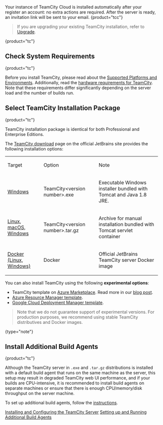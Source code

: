 [//]: # (title: Installation)
[//]: # (auxiliary-id: Installation)

Your instance of TeamCity Cloud is installed automatically after your register an account: no extra actions are required. After the server is ready, an invitation link will be sent to your email.
{product="tcc"}

>If you are upgrading your existing TeamCity installation, refer to [Upgrade](upgrade.md).
> 
{product="tc"}

## Check System Requirements
{product="tc"}

Before you install TeamCity, please read about the [Supported Platforms and Environments](supported-platforms-and-environments.md). Additionally, read the [hardware requirements for TeamCity](how-to.md#Estimate+Hardware+Requirements+for+TeamCity). Note that these requirements differ significantly depending on the server load and the number of builds run.

## Select TeamCity Installation Package
{product="tc"}

TeamCity installation package is identical for both Professional and Enterprise Editions.

The [TeamCity download](http://www.jetbrains.com/teamcity/download/) page on the official JetBrains site provides the following installation options:

<table><tr>

<td>

Target

</td>

<td>

Option

</td>

<td>

Note

</td></tr><tr>

<td>

[Windows](installing-and-configuring-the-teamcity-server.md#Installing+TeamCity+via+Windows+installation+package)

</td>

<td>

TeamCity&lt;version number&gt;.exe

</td>

<td>

Executable Windows installer bundled with Tomcat and Java 1.8 JRE.

</td></tr><tr>

<td>

[Linux, macOS, Windows](installing-and-configuring-the-teamcity-server.md#Installing+TeamCity+bundled+with+Tomcat+servlet+container+%28Linux%2C+macOS%2C+Windows%29)

</td>

<td>

TeamCity&lt;version number&gt;.tar.gz

</td>

<td>

Archive for manual installation bundled with Tomcat servlet container

</td></tr><tr>

<td>

[Docker (Linux, Windows)](https://hub.docker.com/r/jetbrains/teamcity-server/)

</td>

<td>

Docker

</td>

<td>

Official JetBrains TeamCity server Docker image

</td></tr>

</table>

You can also install TeamCity using the following __experimental options__:
* TeamCity template on [Azure Marketplace](https://azuremarketplace.microsoft.com/en-en/marketplace/apps/jetbrains.teamcity?tab=Overview). Read more in our [blog post](https://blog.jetbrains.com/teamcity/2018/09/teamcity-on-azure-marketplace/).
* [Azure Resource Manager template](https://github.com/JetBrains/teamcity-azure-template).
* [Google Cloud Deployment Manager template](https://github.com/JetBrains/teamcity-google-template).

>Note that we do not guarantee support of experimental versions. For production purposes, we recommend using stable TeamCity distributives and Docker images.
>
{type="note"}

## Install Additional Build Agents
{product="tc"}

Although the TeamCity server in `.exe` and `.tar.gz` distributions is installed with a default build agent that runs on the same machine as the server, this setup may result in degraded TeamCity web UI performance, and if your builds are CPU-intensive, it is recommended to install build agents on separate machines or ensure that there is enough CPU/memory/disk throughput on the server machine.

To set up additional build agents, follow the [instructions](setting-up-and-running-additional-build-agents.md).

<seealso product="tc">
        <category ref="installation">
            <a href="installing-and-configuring-the-teamcity-server.md">Installing and Configuring the TeamCity Server</a>
            <a href="setting-up-and-running-additional-build-agents.md">Setting up and Running Additional Build Agents</a>
        </category>
</seealso>